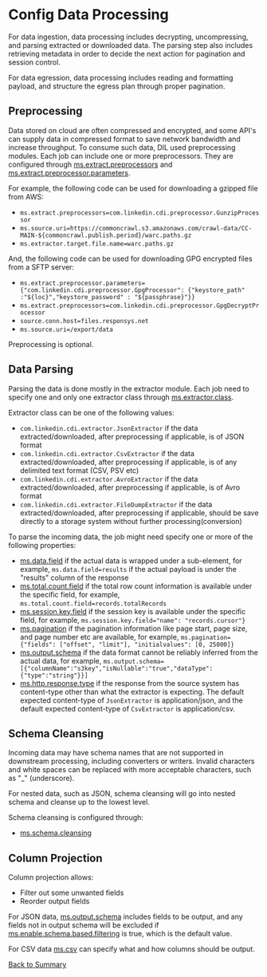 # Config Data Processing

For data ingestion, data processing includes decrypting, uncompressing, and parsing extracted or downloaded data. The parsing
step also includes retrieving metadata in order to decide the next action for pagination and session control.

For data egression, data processing includes reading and formatting payload, and structure the egress plan through proper
pagination. 

## Preprocessing

Data stored on cloud are often compressed and encrypted, and some API's can supply data in compressed format to save network bandwidth
and increase throughput. To consume such data, DIL used preprocessing modules. Each job can include one or more preprocessors. 
They are configured through [ms.extract.preprocessors](../parameters/ms.extract.preprocessors.md) and [ms.extract.preprocessor.parameters](../parameters/ms.extract.preprocessor.parameters.md).

For example, the following code can be used for downloading a gzipped file from AWS:
- `ms.extract.preprocessors=com.linkedin.cdi.preprocessor.GunzipProcessor`
- `ms.source.uri=https://commoncrawl.s3.amazonaws.com/crawl-data/CC-MAIN-${commoncrawl.publish.period}/warc.paths.gz`
- `ms.extractor.target.file.name=warc.paths.gz`

And, the following code can be used for downloading GPG encrypted files from a SFTP server:
- `ms.extract.preprocessor.parameters={"com.linkedin.cdi.preprocessor.GpgProcessor": {"keystore_path" :"${loc}","keystore_password" : "${passphrase}"}}`
- `ms.extract.preprocessors=com.linkedin.cdi.preprocessor.GpgDecryptProcessor`
- `source.conn.host=files.responsys.net`
- `ms.source.uri=/export/data`

Preprocessing is optional. 

## Data Parsing

Parsing the data is done mostly in the extractor module. Each job need to specify one and only one extractor class through [ms.extractor.class](../parameters/ms.extractor.class.md). 

Extractor class can be one of the following values: 

- `com.linkedin.cdi.extractor.JsonExtractor` if the data extracted/downloaded, after preprocessing if applicable, is of JSON format
- `com.linkedin.cdi.extractor.CsvExtractor` if the data extracted/downloaded, after preprocessing if applicable, is of any delimited text format (CSV, PSV etc)
- `com.linkedin.cdi.extractor.AvroExtractor` if the data extracted/downloaded, after preprocessing if applicable, is of Avro format
- `com.linkedin.cdi.extractor.FileDumpExtractor` if the data extracted/downloaded, after preprocessing if applicable, should be save directly to a storage system without further processing(conversion)

To parse the incoming data, the job might need specify one or more of the following properties:

- [ms.data.field](../parameters/ms.data.field.md) if the actual data is wrapped under a sub-element, for example, `ms.data.field=results` if the actual payload is under the "results" column of the response  
- [ms.total.count.field](../parameters/ms.total.count.field.md) if the total row count information is available under the specific field, for example, `ms.total.count.field=records.totalRecords`
- [ms.session.key.field](../parameters/ms.session.key.field.md) if the session key is available under the specific field, for example, `ms.session.key.field="name": "records.cursor"}`
- [ms.pagination](../parameters/ms.pagination.md) if the pagination information like page start, page size, and page number etc are available, for example, `ms.pagination={"fields": ["offset", "limit"], "initialvalues": [0, 25000]}`
- [ms.output.schema](../parameters/ms.output.schema.md) if the data format cannot be reliably inferred from the actual data, for example, `ms.output.schema=[{"columnName":"s3key","isNullable":"true","dataType":{"type":"string"}}]`
- [ms.http.response.type](../parameters/ms.http.response.type.md) if the response from the source system has content-type other than what the extractor is expecting. The
  default expected content-type of `JsonExtractor` is application/json, and the default expected content-type of `CsvExtractor` is application/csv. 

## Schema Cleansing

Incoming data may have schema names that are not supported in downstream processing, including converters or writers. Invalid
characters and white spaces can be replaced with more acceptable characters, such as "_" (underscore). 

For nested data, such as JSON, schema cleansing will go into nested schema and cleanse up to the lowest level. 

Schema cleansing is configured through:

- [ms.schema.cleansing](../parameters/ms.schema.cleansing.md)

## Column Projection

Column projection allows:

- Filter out some unwanted fields
- Reorder output fields

For JSON data, [ms.output.schema](../parameters/ms.output.schema.md) includes fields to be output, and any fields not
in output schema will be excluded if [ms.enable.schema.based.filtering](../parameters/ms.enable.schema.based.filtering.md) is true, which
is the default value. 

For CSV data [ms.csv](../parameters/ms.csv.md) can specify what and how columns should be output. 

[Back to Summary](summary.md#config-data-processing)